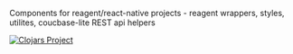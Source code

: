 Components for reagent/react-native projects - reagent wrappers, styles, utilites, coucbase-lite REST api helpers

<!-- [![Clojars Project](https://img.shields.io/clojars/v/potapenko/micro-rn.svg)](https://clojars.org/potapenko/micro-rn) -->

[![Clojars Project](http://clojars.org/potapenko/micro-rn/latest-version.svg)](https://clojars.org/potapenko/micro-rn)
